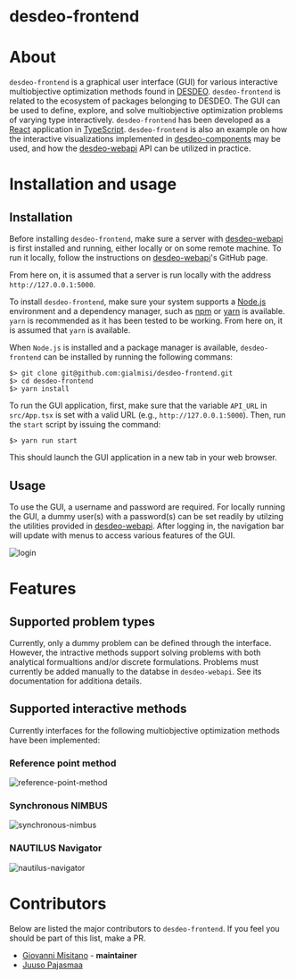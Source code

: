 # desdeo-frontend

# About

`desdeo-frontend` is a graphical user interface (GUI) for various interactive multiobjective
optimization methods found in [DESDEO](https://desdeo.it.jyu.fi/).
`desdeo-frontend` is related to the ecosystem of packages
belonging to DESDEO. The GUI can be used to define, explore, and solve multiobjective optimization
problems of varying type interactively. `desdeo-frontend` has been developed as a [React](https://reactjs.org/) application
in [TypeScript](https://www.typescriptlang.org/). `desdeo-frontend` is also an example on how the
interactive visualizations implemented in [desdeo-components](https://github.com/gialmisi/desdeo-components)
may be used, and how the [desdeo-webapi](https://github.com/gialmisi/desdeo-webapi)
API can be utilized in practice.

# Installation and usage

## Installation

Before installing `desdeo-frontend`, make sure a server with
[desdeo-webapi](https://github.com/gialmisi/desdeo-webapi) is first
installed and running, either locally or on some remote machine. To run it locally, follow the instructions
on [desdeo-webapi](https://github.com/gialmisi/desdeo-webapi)'s GitHub page.

From here on, it is assumed that a server is run locally with the address `http://127.0.0.1:5000`.

To install ``desdeo-frontend``, make sure your system supports a [Node.js](https://nodejs.org/en/) environment and a
dependency manager, such as [npm](https://docs.npmjs.com/cli/v7/commands/npm) or [yarn](https://yarnpkg.com/) is available.
`yarn` is recommended as it has been tested to be working. From here on, it is assumed that `yarn` is available.

When `Node.js` is installed and a package manager is available, `desdeo-frontend` can be installed by running the
following commans:

```
$> git clone git@github.com:gialmisi/desdeo-frontend.git
$> cd desdeo-frontend
$> yarn install 
```

To run the GUI application, first, make sure that the variable `API_URL` in `src/App.tsx` is set with a valid URL
(e.g., `http://127.0.0.1:5000`). Then, run the `start` script by issuing the command:

```
$> yarn run start
```

This should launch the GUI application in a new tab in your web browser.

## Usage

To use the GUI, a username and password are required. For locally running the GUI, a dummy user(s) with a password(s) can
be set readily by utilzing the utilities provided in [desdeo-webapi](git@github.com:gialmisi/desdeo-frontend.git).
After logging in, the navigation bar will update with menus to access various features of the GUI.

![login](./resources/login.gif)


# Features

## Supported problem types

Currently, only a dummy problem can be defined through the interface. However, the intractive methods support
solving problems with both analytical formualtions and/or discrete formulations. Problems must currently be added
manually to the databse in `desdeo-webapi`. See its documentation for additiona details. 

## Supported interactive methods
Currently interfaces for the following multiobjective optimization methods have been implemented:

### Reference point method

![reference-point-method](./resources/rpm.gif)

### Synchronous NIMBUS

![synchronous-nimbus](./resources/nimbus.gif)

### NAUTILUS Navigator

![nautilus-navigator](./resources/nautnav.gif)

# Contributors

Below are listed the major contributors to `desdeo-frontend`. If you feel you should be part of this list, make a PR.
- [Giovanni Misitano](https://github.com/gialmisi) - **maintainer**
- [Juuso Pajasmaa](https://github.com/jpajasmaa)